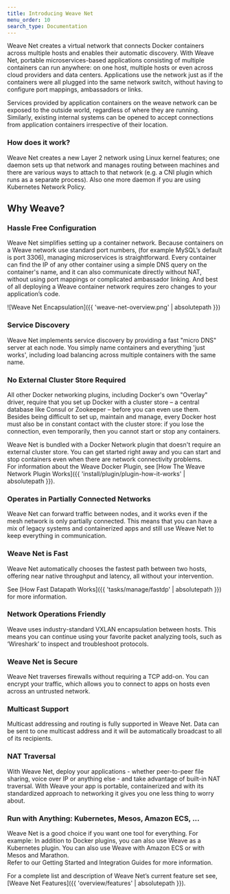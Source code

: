 ```yaml
---
title: Introducing Weave Net
menu_order: 10
search_type: Documentation
---
```



Weave Net creates a virtual network that connects Docker containers across multiple hosts and enables their automatic discovery. With Weave Net, portable microservices-based applications consisting of multiple containers can run anywhere: on one host, multiple hosts or even across cloud providers and data centers. Applications use the network just as if the containers were all plugged into the same network switch, without having to configure port mappings, ambassadors or links.

Services provided by application containers on the weave network can be exposed to the outside world, regardless of where they are running. Similarly, existing internal systems can be opened to accept connections from application containers irrespective of their location.

### How does it work?

Weave Net creates a new Layer 2 network using Linux kernel features; one daemon sets up that network and manages routing between machines and there are various ways to attach to that network (e.g. a CNI plugin which runs as a separate process). Also one more daemon if you are using Kubernetes Network Policy.

## Why Weave?

### Hassle Free Configuration

Weave Net simplifies setting up a container network. Because containers on a Weave network use standard port numbers, (for example MySQL’s default is port 3306), managing microservices is straightforward. Every container can find the IP of any other container using a simple DNS query on the container's name, and it can also communicate directly without NAT, without using port mappings or complicated ambassador linking.  And best of all deploying a Weave container network requires zero changes to your application’s code. 

![Weave Net Encapsulation]({{ 'weave-net-overview.png' | absolutepath }})

### Service Discovery

Weave Net implements service discovery by providing a fast "micro DNS" server at each node. You simply name containers and everything 'just works', including load balancing across multiple containers with the same name.  

### No External Cluster Store Required

All other Docker networking plugins, including Docker's own "Overlay" driver, require that you set up Docker with a cluster store – a central database like Consul or Zookeeper – before you can even use them. Besides being difficult to set up, maintain and manage, every Docker host must also be in constant contact with the cluster store: if you lose the connection, even temporarily, then you cannot start or stop any containers.

Weave Net is bundled with a Docker Network plugin that doesn't require an external cluster store. You can get started right away and you can start and stop containers even when there are network connectivity problems.  
For information about the Weave Docker Plugin, see [How The Weave Network Plugin Works]({{ 'install/plugin/plugin-how-it-works' | absolutepath }}).

### Operates in Partially Connected Networks

Weave Net can forward traffic between nodes, and it works even if the mesh network is only partially connected.  This means that you can have a mix of legacy systems and containerized apps and still use Weave Net to keep everything in communication. 

### Weave Net is Fast

Weave Net automatically chooses the fastest path between two hosts, offering near native throughput and latency, all without your intervention.  

See [How Fast Datapath Works]({{ 'tasks/manage/fastdp' | absolutepath }}) for more information.

### Network Operations Friendly

Weave uses industry-standard VXLAN encapsulation between hosts. This means you can continue using your favorite packet analyzing tools, such as ‘Wireshark’ to inspect and troubleshoot protocols.

### Weave Net is Secure

Weave Net traverses firewalls without requiring a TCP add-on. You can encrypt your traffic, which allows you to connect to apps on hosts even across an untrusted network.  

### Multicast Support

Multicast addressing and routing is fully supported in Weave Net. Data can be sent to one multicast address and it will be automatically broadcast to all of its recipients. 

### NAT Traversal

With Weave Net, deploy your applications - whether peer-to-peer file sharing, voice over IP or anything else - and take advantage of built-in NAT traversal. With Weave your app is portable, containerized and with its standardized approach to networking it gives you one less thing to worry about.

### Run with Anything: Kubernetes, Mesos, Amazon ECS, ...

Weave Net is a good choice if you want one tool for everything.  For example: In addition to Docker plugins, you can also use Weave as a Kubernetes plugin.  You can also use Weave with Amazon ECS or with Mesos and Marathon.  
Refer to our Getting Started and Integration Guides for more information.

For a complete list and description of Weave Net’s current feature set see, [Weave Net Features]({{ 'overview/features' | absolutepath }}).



